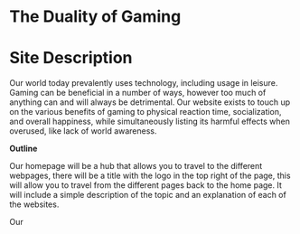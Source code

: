 # The Duality of Gaming

<h1>Site Description</h1>

Our world today prevalently uses technology, including usage in leisure. Gaming can be beneficial in a number of ways, however too much of anything can and will always be detrimental. Our website exists to touch up on the various benefits of gaming to physical reaction time, socialization, and overall happiness, while simultaneously listing its harmful effects when overused, like lack of world awareness.

<b>Outline</b>

Our homepage will be a hub that allows you to travel to the different webpages, there will be a title with the logo in the top right of the page, this will allow you to travel from the different pages back to the home page. It will include a simple description of the topic and an explanation of each of the websites.

Our 
